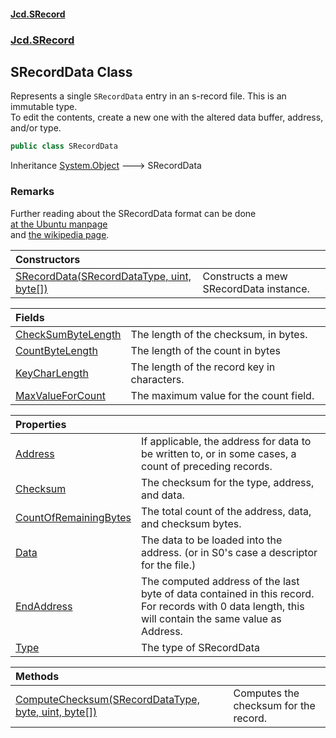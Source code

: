 #### [Jcd.SRecord](index.md 'index')
### [Jcd.SRecord](Jcd.SRecord.md 'Jcd.SRecord')

## SRecordData Class

Represents a single `SRecordData` entry in an s-record file. This is an immutable type.  
To edit the contents, create a new one with the altered data buffer, address, and/or type.

```csharp
public class SRecordData
```

Inheritance [System.Object](https://docs.microsoft.com/en-us/dotnet/api/System.Object 'System.Object') &#129106; SRecordData

### Remarks
Further reading about the SRecordData format can be done  
[ at the Ubuntu manpage](https://manpages.ubuntu.com/manpages/trusty/man5/srec.5.html 'https://manpages.ubuntu.com/manpages/trusty/man5/srec.5.html')  
and [the wikipedia page](https://en.wikipedia.org/wiki/SREC_(file_format) 'https://en.wikipedia.org/wiki/SREC_(file_format)').

| Constructors | |
| :--- | :--- |
| [SRecordData(SRecordDataType, uint, byte[])](Jcd.SRecord.SRecordData.SRecordData(Jcd.SRecord.SRecordDataType,uint,byte[]).md 'Jcd.SRecord.SRecordData.SRecordData(Jcd.SRecord.SRecordDataType, uint, byte[])') | Constructs a mew SRecordData instance. |

| Fields | |
| :--- | :--- |
| [CheckSumByteLength](Jcd.SRecord.SRecordData.CheckSumByteLength.md 'Jcd.SRecord.SRecordData.CheckSumByteLength') | The length of the checksum, in bytes. |
| [CountByteLength](Jcd.SRecord.SRecordData.CountByteLength.md 'Jcd.SRecord.SRecordData.CountByteLength') | The length of the count in bytes |
| [KeyCharLength](Jcd.SRecord.SRecordData.KeyCharLength.md 'Jcd.SRecord.SRecordData.KeyCharLength') | The length of the record key in characters. |
| [MaxValueForCount](Jcd.SRecord.SRecordData.MaxValueForCount.md 'Jcd.SRecord.SRecordData.MaxValueForCount') | The maximum value for the count field. |

| Properties | |
| :--- | :--- |
| [Address](Jcd.SRecord.SRecordData.Address.md 'Jcd.SRecord.SRecordData.Address') | If applicable, the address for data to be written to, or in some cases, a count of preceding records. |
| [Checksum](Jcd.SRecord.SRecordData.Checksum.md 'Jcd.SRecord.SRecordData.Checksum') | The checksum for the type, address, and data. |
| [CountOfRemainingBytes](Jcd.SRecord.SRecordData.CountOfRemainingBytes.md 'Jcd.SRecord.SRecordData.CountOfRemainingBytes') | The total count of the address, data, and checksum bytes. |
| [Data](Jcd.SRecord.SRecordData.Data.md 'Jcd.SRecord.SRecordData.Data') | The data to be loaded into the address. (or in S0's case a descriptor for the file.) |
| [EndAddress](Jcd.SRecord.SRecordData.EndAddress.md 'Jcd.SRecord.SRecordData.EndAddress') | The computed address of the last byte of data contained in this record.<br/>For records with 0 data length, this will contain the same value as Address. |
| [Type](Jcd.SRecord.SRecordData.Type.md 'Jcd.SRecord.SRecordData.Type') | The type of SRecordData |

| Methods | |
| :--- | :--- |
| [ComputeChecksum(SRecordDataType, byte, uint, byte[])](Jcd.SRecord.SRecordData.ComputeChecksum(Jcd.SRecord.SRecordDataType,byte,uint,byte[]).md 'Jcd.SRecord.SRecordData.ComputeChecksum(Jcd.SRecord.SRecordDataType, byte, uint, byte[])') | Computes the checksum for the record. |
